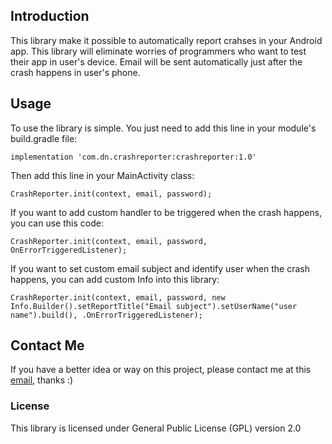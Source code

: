 ## Introduction

This library make it possible to automatically report crahses in your Android app.
This library will eliminate worries of programmers who want to test their app in user's device.
Email will be sent automatically just after the crash happens in user's phone.

## Usage
To use the library is simple. You just need to add this line in your module's build.gradle file:

```
implementation 'com.dn.crashreporter:crashreporter:1.0'
```

Then add this line in your MainActivity class:

```
CrashReporter.init(context, email, password);
```

If you want to add custom handler to be triggered when the crash happens, you can use this code:

```
CrashReporter.init(context, email, password, OnErrorTriggeredListener);
```

If you want to set custom email subject and identify user when the crash happens, you can add custom Info into this library:

```
CrashReporter.init(context, email, password, new Info.Builder().setReportTitle("Email subject").setUserName("user name").build(), .OnErrorTriggeredListener);
```

## Contact Me

If you have a better idea or way on this project, please contact me at this [email](mailto:danaoscompany@gmail.com), thanks :)

### License

This library is licensed under General Public License (GPL) version 2.0
